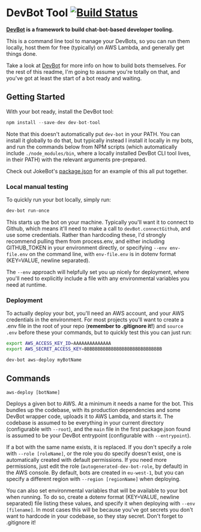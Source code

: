 # DevBot Tool [![Build Status](https://travis-ci.org/pimterry/dev-bot-tool.png)](https://travis-ci.org/pimterry/dev-bot-tool)

**[DevBot](https://github.com/pimterry/dev-bot) is a framework to build chat-bot-based developer tooling.**

This is a command line tool to manage your DevBots, so you can run them locally, host them for free (typically) on AWS Lambda, and generally get things done.

Take a look at [DevBot](https://github.com/pimterry/dev-bot) for more info on how to build bots themselves. For the rest of this readme, I'm going to assume you're totally on that, and you've got at least the start of a bot ready and waiting.

## Getting Started

With your bot ready, install the DevBot tool:

```javascript
npm install --save-dev dev-bot-tool
```

Note that this doesn't automatically put `dev-bot` in your PATH. You can install it globally to do that, but typically instead I install it locally in my bots, and run the commands below from NPM scripts (which automatically include `./node_modules/bin`, where a locally installed DevBot CLI tool lives, in their PATH) with the relevant arguments pre-prepared.

Check out JokeBot's [package.json](https://github.com/jokebot/jokebot/blob/master/package.json) for an example of this all put together.

### Local manual testing

To quickly run your bot locally, simply run:

```bash
dev-bot run-once
```

This starts up the bot on your machine. Typically you'll want it to connect to Github, which means it'll need to make a call to `devBot.connectGithub`, and use some credentials. Rather than hardcoding these, I'd strongly recommend pulling them from process.env, and either including GITHUB_TOKEN in your environment directly, or specifying `--env env-file.env` on the command line, with `env-file.env` is in dotenv format (KEY=VALUE, newline separated).

The `--env` approach will helpfully set you up nicely for deployment, where you'll need to explicitly include a file with any environmental variables you need at runtime.

### Deployment

To actually deploy your bot, you'll need an AWS account, and your AWS credentials in the environment. For most projects you'll want to create a .env file in the root of your repo (**remember to .gitignore it!**) and `source .env` before these your commands, but to quickly test this you can just run:

```bash
export AWS_ACCESS_KEY_ID=AAAAAAAAAAAAAA
export AWS_SECRET_ACCESS_KEY=BBBBBBBBBBBBBBBBBBBBBBBBBBBBB

dev-bot aws-deploy myBotName
```

## Commands

`aws-deploy [botName]`

Deploys a given bot to AWS. At a minimum it needs a name for the bot. This bundles up the codebase, with its production dependencies and some DevBot wrapper code, uploads it to AWS Lambda, and starts it. The codebase is assumed to be everything in your current directory (configurable with `--root`), and the `main` file in the first package.json found is assumed to be your DevBot entrypoint (configurable with `--entrypoint`).

If a bot with the same name exists, it is replaced. If you don't specify a role with `--role [roleName]`, or the role you do specify doesn't exist, one is automatically created with default permissions. If you need more permissions, just edit the role (`autogenerated-dev-bot-role`, by default) in the AWS console. By default, bots are created in `eu-west-1`, but you can specify a different region with `--region [regionName]` when deploying.

You can also set environmental variables that will be available to your bot when running. To do so, create a dotenv format (KEY=VALUE, newline separated) file listing these values, and specify it when deploying with `--env [filename]`. In most cases this will be because you've got secrets you don't want to hardcode in your codebase, so they stay secret. Don't forget to .gitignore it!
